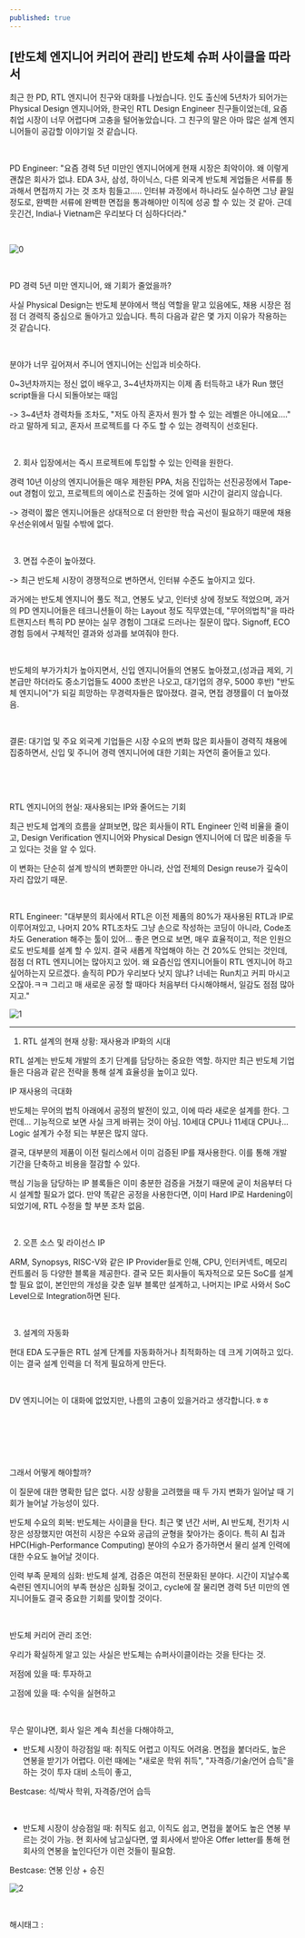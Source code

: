 ```yaml
---
published: true
---
```

## [반도체 엔지니어 커리어 관리] 반도체 슈퍼 사이클을 따라서

최근 한 PD, RTL 엔지니어 친구와 대화를 나눴습니다. 인도 출신에 5년차가 되어가는 Physical Design 엔지니어와, 한국인 RTL Design Engineer 친구들이었는데, 요즘 취업 시장이 너무 어렵다며 고충을 털어놓았습니다. 그 친구의 말은 아마 많은 설계 엔지니어들이 공감할 이야기일 것 같습니다.

​

PD Engineer: "요즘 경력 5년 미만인 엔지니어에게 현재 시장은 최악이야. 왜 이렇게 괜찮은 회사가 없냐. EDA 3사, 삼성, 하이닉스, 다른 외국계 반도체 게업들은 서류를 통과해서 면접까지 가는 것 조차 힘들고..... 인터뷰 과정에서  하나라도 실수하면 그냥 끝일 정도로, 완벽한 서류에 완벽한 면접을 통과해야만 이직에 성공 할 수 있는 것 같아. 근데 웃긴건, India나 Vietnam은 우리보다 더 심하다더라."

​

![0](/asset/img/223695805374/0.png)

​

PD 경력 5년 미만 엔지니어, 왜 기회가 줄었을까?

사실 Physical Design는 반도체 분야에서 핵심 역할을 맡고 있음에도, 채용 시장은 점점 더 경력직 중심으로 돌아가고 있습니다. 특히 다음과 같은 몇 가지 이유가 작용하는 것 같습니다.

​

분야가 너무 깊어져서 주니어 엔지니어는 신입과 비슷하다.

0~3년차까지는 정신 없이 배우고, 3~4년차까지는 이제 좀 터득하고 내가 Run 했던 script들을 다시 되돌아보는 때임

-> 3~4년차 경력차들 조차도, "저도 아직 혼자서 뭔가 할 수 있는 레벨은 아니에요...." 라고 말하게 되고, 혼자서 프로젝트를 다 주도 할 수 있는 경력직이 선호된다.

​

2. 회사 입장에서는 즉시 프로젝트에 투입할 수 있는 인력을 원한다.

경력 10년 이상의 엔지니어들은 매우 제한된 PPA, 처음 진입하는 선진공정에서 Tape-out 경험이 있고, 프로젝트의 에이스로 진출하는 것에 얼마 시간이 걸리지 않습니다.

-> 경력이 짧은 엔지니어들은 상대적으로 더 완만한 학습 곡선이 필요하기 때문에 채용 우선순위에서 밀릴 수밖에 없다.

​

3. 면접 수준이 높아졌다.

-> 최근 반도체 시장이 경쟁적으로 변하면서, 인터뷰 수준도 높아지고 있다.

과거에는 반도체 엔지니어 풀도 적고, 연봉도 낮고, 인터넷 상에 정보도 적었으며, 과거의 PD 엔지니어들은 테크니션들이 하는 Layout 정도 직무였는데, "무어의법칙"을 따라 트랜지스터 특히 PD 분야는 실무 경험이 그대로 드러나는 질문이 많다. Signoff, ECO 경험 등에서 구체적인 결과와 성과를 보여줘야 한다.

​

반도체의 부가가치가 높아지면서, 신입 엔지니어들의 연봉도 높아졌고,(성과급 제외, 기본급만 하더라도 중소기업들도 4000 초반은 나오고, 대기업의 경우, 5000 후반) "반도체 엔지니어"가 되길 희망하는 무경력자들은 많아졌다. 결국, 면접 경쟁률이 더 높아졌음.

​

결론: 대기업 및 주요 외국계 기업들은 시장 수요의 변화 많은 회사들이 경력직 채용에 집중하면서, 신입 및 주니어 경력 엔지니어에 대한 기회는 자연히 줄어들고 있다.

​

​

RTL 엔지니어의 현실: 재사용되는 IP와 줄어드는 기회

최근 반도체 업계의 흐름을 살펴보면, 많은 회사들이 RTL Engineer 인력 비율을 줄이고, Design Verification 엔지니어와 Physical Design 엔지니어에 더 많은 비중을 두고 있다는 것을 알 수 있다.

이 변화는 단순히 설계 방식의 변화뿐만 아니라, 산업 전체의 Design reuse가 깊숙이 자리 잡았기 때문.

​

RTL Engineer: "대부분의 회사에서 RTL은 이전 제품의 80%가 재사용된 RTL과 IP로 이루어져있고, 나머지 20% RTL조차도 그냥 손으로 작성하는 코딩이 아니라, Code조차도 Generation 해주는 툴이 있어... 좋은 면으로 보면, 매우 효율적이고, 적은 인원으로도 반도체를 설계 할 수 있지. 결국 새롭게 작업해야 하는 건 20%도 안되는 것인데, 점점 더 RTL 엔지니어는 많아지고 있어. 왜 요즘신입 엔지니어들이 RTL 엔지니어 하고싶어하는지 모르겠다. 솔직히 PD가 우리보다 낫지 않냐? 너네는 Run치고 커피 마시고 오잖아.ㅋㅋ 그리고 매 새로운 공정 할 때마다 처음부터 다시해야해서, 일감도 점점 많아지고."

![1](/asset/img/223695805374/1.png)

---

1. RTL 설계의 현재 상황: 재사용과 IP화의 시대

RTL 설계는 반도체 개발의 초기 단계를 담당하는 중요한 역할. 하지만 최근 반도체 기업들은 다음과 같은 전략을 통해 설계 효율성을 높이고 있다.

IP 재사용의 극대화

반도체는 무어의 법칙 아래에서 공정의 발전이 있고, 이에 따라 새로운 설계를 한다. 그런데... 기능적으로 보면 사실 크게 바뀌는 것이 아님. 10세대 CPU나 11세대 CPU나... Logic 설계가 수정 되는 부분은 많지 않다.

결국, 대부분의 제품이 이전 릴리스에서 이미 검증된 IP를 재사용한다. 이를 통해 개발 기간을 단축하고 비용을 절감할 수 있다.

핵심 기능을 담당하는 IP 블록들은 이미 충분한 검증을 거쳤기 때문에 굳이 처음부터 다시 설계할 필요가 없다. 만약 똑같은 공정을 사용한다면, 이미 Hard IP로 Hardening이 되었기에, RTL 수정을 할 부분 조차 없음.

​

2. 오픈 소스 및 라이선스 IP

ARM, Synopsys, RISC-V와 같은 IP Provider들로 인해, CPU, 인터커넥트, 메모리 컨트롤러 등 다양한 블록을 제공한다. 결국 모든 회사들이 독자적으로 모든 SoC를 설계 할 필요 없이, 본인만의 개성을 갖춘 일부 블록만 설계하고, 나머지는 IP로 사와서 SoC Level으로 Integration하면 된다.

​

3. 설계의 자동화

현대 EDA 도구들은 RTL 설계 단계를 자동화하거나 최적화하는 데 크게 기여하고 있다. 이는 결국 설계 인력을 더 적게 필요하게 만든다.

​

DV 엔지니어는 이 대화에 없었지만, 나름의 고충이 있을거라고 생각합니다.ㅎㅎ

​

​

​

그래서 어떻게 해야할까?

이 질문에 대한 명확한 답은 없다. 시장 상황을 고려했을 때 두 가지 변화가 일어날 때 기회가 늘어날 가능성이 있다.

반도체 수요의 회복: 반도체는 사이클을 탄다. 최근 몇 년간 서버, AI 반도체, 전기차 시장은 성장했지만 여전히 시장은 수요와 공급의 균형을 찾아가는 중이다. 특히 AI 칩과 HPC(High-Performance Computing) 분야의 수요가 증가하면서 물리 설계 인력에 대한 수요도 늘어날 것이다.

인력 부족 문제의 심화: 반도체 설계, 검증은 여전히 전문화된 분야다. 시간이 지날수록 숙련된 엔지니어의 부족 현상은 심화될 것이고, cycle에 잘 물리면 경력 5년 미만의 엔지니어들도 결국 중요한 기회를 맞이할 것이다.

​

반도체 커리어 관리 조언:

우리가 확실하게 알고 있는 사실은 반도체는 슈퍼사이클이라는 것을 탄다는 것.

저점에 있을 때: 투자하고

고점에 있을 때: 수익을 실현하고

​

무슨 말이냐면, 회사 일은 계속 최선을 다해야하고,

- 반도체 시장이 하강점일 때: 취직도 어렵고 이직도 어려움. 면접을 붙더라도, 높은 연봉을 받기가 어렵다. 이런 때에는 "새로운 학위 취득", "자격증/기술/언어 습득"을 하는 것이 투자 대비 소득이 좋고,

Bestcase: 석/박사 학위, 자격증/언어 습득

​

- 반도체 시장이 상승점일 때: 취직도 쉽고, 이직도 쉽고, 면접을 붙어도 높은 연봉 부르는 것이 가능. 현 회사에 남고싶다면, 옆 회사에서 받아온 Offer letter를 통해 현 회사의 연봉을 높인다던가 이런 것들이 필요함.

Bestcase: 연봉 인상 + 승진

![2](/asset/img/223695805374/2.png)

​

 해시태그 : 
